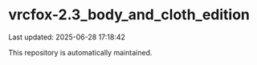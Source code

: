# vrcfox-2.3_body_and_cloth_edition

Last updated: 2025-06-28 17:18:42

This repository is automatically maintained.
